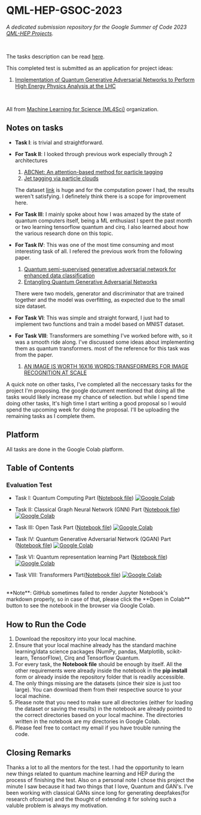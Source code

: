 # QML-HEP-GSOC-2023
  
*A dedicated submission repository for the Google Summer of Code 2023 [QML-HEP Projects](https://ml4sci.org/gsoc/projects/2023/project_QMLHEP.html).*
  
<br>

The tasks description can be read [here](https://docs.google.com/document/d/1dqBGbH44Eu3W432oRxpOCfI5Dy2pgh2E21JcHeD0fng/edit).


This completed test is submitted as an application for project ideas:
1. [Implementation of Quantum Generative Adversarial Networks to Perform High Energy Physics Analysis at the LHC](https://ml4sci.org/gsoc/2023/proposal_QMLHEP1.html)
 <br>

All from [Machine Learning for Science (ML4Sci)](https://summerofcode.withgoogle.com/programs/2023/organizations/machine-learning-for-science-ml4sci) organization.

## Notes on tasks
- **Task I**: is trivial and straightforward.
- **For Task II**: I looked through previous work especially through 2 architectures 
    1. [ABCNet: An attention-based method for particle tagging](https://arxiv.org/pdf/2001.05311.pdf)
    2. [Jet tagging via particle clouds](https://journals.aps.org/prd/pdf/10.1103/PhysRevD.101.056019)
    
    The dataset [link](https://zenodo.org/record/3164691#.YigdGt9MHrB) is huge and for the computation power I had, the results weren't satisfying.
    I definetely think there is a scope for improvement here.
- **For Task III**: I mainly spoke about how I was amazed by the state of quantum computers itself, being a ML enthusiast I spent the past month or two learning tensorflow quantum and cirq. I also learned about how the various research done on this topic. 
- **For Task IV**: This was one of the most time consuming and most interesting task of all. I refered the previous work from the following paper.
    1. [Quantum semi-supervised generative adversarial network for enhanced data classification](https://arxiv.org/pdf/2010.13727.pdf)
    2. [Entangling Quantum Generative Adversarial Networks](https://arxiv.org/pdf/2105.00080.pdf)
    
    There were two models, generator and discriminator that are trained together and the model was overfitting, as expected due to the small size dataset.
- **For Task VI**: This was simple and straight forward, I just had to implement two functions and train a model based on MNIST dataset.
- **For Task VIII**: Transformers are something I've worked before with, so it was a smooth ride along. I've discussed some ideas about implementing them as quantum transformers. most of the reference for this task was from the paper.
  1. [AN IMAGE IS WORTH 16X16 WORDS:TRANSFORMERS FOR IMAGE RECOGNITION AT SCALE](https://arxiv.org/pdf/2010.11929.pdf)

A quick note on other tasks, I've completed all the neccessary tasks for the project I'm proposing. the google document mentioned that doing all the tasks would likely increase my chance of selection. but while I spend time doing other tasks, It's high time I start writing a good proposal so I would spend the upcoming week for doing the proposal. I'll be uploading the remaining tasks as I complete them.

## Platform
All tasks are done in the Google Colab platform.

## Table of Contents
### Evaluation Test
- Task I: Quantum Computing Part ([Notebook file](https://github.com/Userfound404/QML-HEP-GSOC-2023/blob/main/GsoC_task_1_quantum_circuits.ipynb)) [![Google Colab](https://colab.research.google.com/assets/colab-badge.svg)](https://colab.research.google.com/drive/1lreqB949FE0kZAscmD9LB4LU85zNtc-K?usp=sharing)

- Task II: Classical Graph Neural Network (GNN) Part ([Notebook file](https://github.com/Userfound404/QML-HEP-GSOC-2023/blob/main/GsoC_task_2_CGNN_(1).ipynb)) [![Google Colab](https://colab.research.google.com/assets/colab-badge.svg)](https://colab.research.google.com/drive/1U3pMwhdL83UD9LT-SjSWq0VFmCSJ6zii?usp=sharing)

- Task III: Open Task Part ([Notebook file](https://github.com/Userfound404/QML-HEP-GSOC-2023/blob/main/Gsoc_Task_3__open_task.ipynb)) [![Google Colab](https://colab.research.google.com/assets/colab-badge.svg)](https://colab.research.google.com/github/Userfound404/QML-HEP-GSOC-2023/blob/main/Gsoc_Task_3__open_task.ipynb#scrollTo=-to5lp4aFGwq)

- Task IV: Quantum Generative Adversarial Network (QGAN) Part ([Notebook file](https://github.com/Userfound404/QML-HEP-GSOC-2023/blob/main/GsoC_task_4_QGANs.ipynb)) [![Google Colab](https://colab.research.google.com/assets/colab-badge.svg)](https://colab.research.google.com/drive/1wOEfKupZtjJaAvOcPZcpCgSxOecA6rKO?usp=sharing)

- Task VI: Quantum representation learning Part ([Notebook file](https://github.com/Userfound404/QML-HEP-GSOC-2023/blob/main/GsoC_task_6_Representation_learning.ipynb)) [![Google Colab](https://colab.research.google.com/assets/colab-badge.svg)](https://colab.research.google.com/drive/1qJeoI_DO9F-XjlSeOyCbTAUSbaYz8dwv)

- Task VIII: Transformers Part([Notebook file](https://github.com/Userfound404/QML-HEP-GSOC-2023/blob/main/GsoC_task_8_transformers.ipynb)) [![Google Colab](https://colab.research.google.com/assets/colab-badge.svg)](https://colab.research.google.com/drive/1dtsYRxWHvpWwE9XCaKnY59I0L_xK2oR-?usp=sharing)
<br>
**Note**: GitHub sometimes failed to render Jupyter Notebook's markdown properly, so in case of that, please click the **Open in Colab** button to see the notebook in the browser via Google Colab.


## How to Run the Code
1. Download the repository into your local machine.
2. Ensure that your local machine already has the standard machine learning/data science packages (NumPy, pandas, Matplotlib, scikit-learn, TensorFlow), Cirq and Tensorflow Quantum.
3. For every task, the **Notebook file** should be enough by itself. All the other requirements were already inside the notebook in the **pip install** form or already inside the repository folder that is readily accessible.
4. The only things missing are the datasets (since their size is just too large). You can download them from their respective source to your local machine.
5. Please note that you need to make sure all directories (either for loading the dataset or saving the results) in the notebook are already pointed to the correct directories based on your local machine. The directories written in the notebook are my directories in Google Colab.
6. Please feel free to contact my email if you have trouble running the code.

## Closing Remarks
Thanks a lot to all the mentors for the test. I had the opportunity to learn new things related to quantum machine learning and HEP during the process of finishing the test. Also on a personal note I chose this project the minute I saw because it had two things that I love, Quantum and GAN's. I've been working with classical GANs since long for generating deepfakes(for research ofcourse) and the thought of extending it for solving such a valuble problem is always my motivation.
